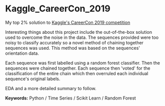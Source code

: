 # Kaggle_CareerCon_2019

My top 2% solution to [Kaggle's CareerCon 2019 competition](https://www.kaggle.com/c/career-con-2019)

Interesting things about this project include the out-of-the-box solution used to overcome the noise in the data. The sequences provided were too noisy to classify accurately so a novel method of chaining together sequences was used. This method was based on the sequences' orientation data.

Each sequence was first labelled using a random forest classifier. Then the sequences were chained together. Each sequence then 'voted' for the classification of the entire chain which then overruled each individual sequence's original labels.

EDA and a more detailed summary to follow.

**Keywords:** Python / Time Series / Scikit Learn / Random Forest

